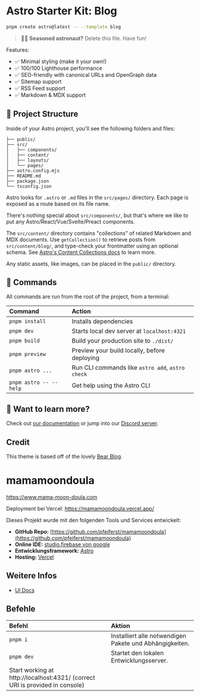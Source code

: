 # Astro Starter Kit: Blog

```sh
pnpm create astro@latest -- --template blog
```

> 🧑‍🚀 **Seasoned astronaut?** Delete this file. Have fun!

Features:

- ✅ Minimal styling (make it your own!)
- ✅ 100/100 Lighthouse performance
- ✅ SEO-friendly with canonical URLs and OpenGraph data
- ✅ Sitemap support
- ✅ RSS Feed support
- ✅ Markdown & MDX support

## 🚀 Project Structure

Inside of your Astro project, you'll see the following folders and files:

```text
├── public/
├── src/
│   ├── components/
│   ├── content/
│   ├── layouts/
│   └── pages/
├── astro.config.mjs
├── README.md
├── package.json
└── tsconfig.json
```

Astro looks for `.astro` or `.md` files in the `src/pages/` directory. Each page is exposed as a route based on its file name.

There's nothing special about `src/components/`, but that's where we like to put any Astro/React/Vue/Svelte/Preact components.

The `src/content/` directory contains "collections" of related Markdown and MDX documents. Use `getCollection()` to retrieve posts from `src/content/blog/`, and type-check your frontmatter using an optional schema. See [Astro's Content Collections docs](https://docs.astro.build/en/guides/content-collections/) to learn more.

Any static assets, like images, can be placed in the `public/` directory.

## 🧞 Commands

All commands are run from the root of the project, from a terminal:

| Command                   | Action                                           |
| :------------------------ | :----------------------------------------------- |
| `pnpm install`             | Installs dependencies                            |
| `pnpm dev`             | Starts local dev server at `localhost:4321`      |
| `pnpm build`           | Build your production site to `./dist/`          |
| `pnpm preview`         | Preview your build locally, before deploying     |
| `pnpm astro ...`       | Run CLI commands like `astro add`, `astro check` |
| `pnpm astro -- --help` | Get help using the Astro CLI                     |

## 👀 Want to learn more?

Check out [our documentation](https://docs.astro.build) or jump into our [Discord server](https://astro.build/chat).

## Credit

This theme is based off of the lovely [Bear Blog](https://github.com/HermanMartinus/bearblog/).

# mamamoondoula
https://www.mama-moon-doula.com

Deployment bei Vercel: https://mamamoondoula.vercel.app/

Dieses Projekt wurde mit den folgenden Tools und Services entwickelt:

- **GitHub Repo:** [https://github.com/pfeiferst/mamamoondoula](https://github.com/pfeiferst/mamamoondoula)
- **Online IDE:** [studio.firebase von google](https://studio.firebase.google.com)
- **Entwicklungsframework:** [Astro](https://astro.build)
- **Hosting:** [Vercel](https://vercel.com)

## Weitere Infos

- [UI Docs](https://uidocs.seibert.group/installation/beginner/)

## Befehle

| Befehl | Aktion |
| :--- | :--- |
| `pnpm i` | Installiert alle notwendigen Pakete und Abhängigkeiten. |
| `pnpm dev` | Startet den lokalen Entwicklungsserver. |
| Start working at http://localhost:4321/ (correct URI is provided in console) |